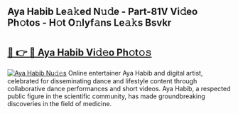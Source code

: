 ## Aya Habib Le𝚊𝚔ed N𝚞𝚍e - Part-81V Vi𝚍eo Ph𝚘tos - H𝚘t O𝚗lyf𝚊ns Le𝚊𝚔s Bsvkr

# <h2><a href="http://hf2zmqc.feru.top/?c=Aya+Habib">🔗 👉 🔴 Aya Habib Vi𝚍𝚎o Ph𝚘t𝚘𝚜</a></h2>

[![Aya Habib Nu𝚍𝚎s](https://i.imgur.com/0TWrTi3.gif)](http://hf2zmqc.feru.top/?c=Aya+Habib)
Online entertainer Aya Habib and digital artist, celebrated for disseminating dance and lifestyle content through collaborative dance performances and short videos. Aya Habib, a respected public figure in the scientific community, has made groundbreaking discoveries in the field of medicine. 
